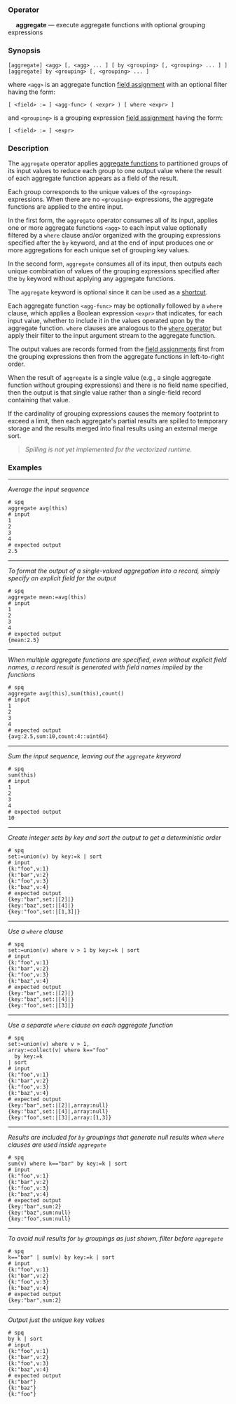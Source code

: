 ### Operator

&emsp; **aggregate** &mdash; execute aggregate functions with optional grouping expressions

### Synopsis

```
[aggregate] <agg> [, <agg> ... ] [ by <grouping> [, <grouping> ... ] ]
[aggregate] by <grouping> [, <grouping> ... ]
```
where `<agg>` is an aggregate function [field assignment](intro.md#field-assignment)
with an optional filter having the form:
```
[ <field> := ] <agg-func> ( <expr> ) [ where <expr> ]
```
and `<grouping>` is a grouping expression [field assignment](intro.md#field-assignment)
having the form:
```
[ <field> := ] <expr>
```

### Description

The `aggregate` operator applies
[aggregate functions](../aggregates/intro.md) to
partitioned groups of its input values to reduce each group to one output value
where the result of each aggregate function appears as a field of the result.

Each group corresponds to the unique values of the `<grouping>` expressions.
When there are no `<grouping>` expressions, the aggregate functions are applied
to the entire input.

In the first form, the `aggregate` operator consumes all of its input,
applies one or more aggregate functions `<agg>` to each input value
optionally filtered by a `where` clause and/or organized with the grouping
expressions specified after the `by` keyword, and at the end of input produces one
or more aggregations for each unique set of grouping key values.

In the second form, `aggregate` consumes all of its input, then outputs each
unique combination of values of the grouping expressions specified after the `by`
keyword without applying any aggregate functions.

The `aggregate` keyword is optional since it can be used as a
[shortcut](../shortcuts.md).

Each aggregate function `<agg-func>` may be optionally followed by a `where` clause,
which applies a Boolean expression `<expr>` that indicates, for each input value,
whether to include it in the values operated upon by the aggregate function.
`where` clauses are analogous
to the [`where` operator](where.md) but apply their filter to the input
argument stream to the aggregate function.

The output values are records formed from the [field assignments](intro.md#field-assignment)
first from the grouping expressions then from the aggregate functions
in left-to-right order.

When the result of `aggregate` is a single value (e.g., a single aggregate
function without grouping expressions) and there is no field name specified, then
the output is that single value rather than a single-field record
containing that value.

If the cardinality of grouping expressions causes the memory footprint to exceed
a limit, then each aggregate's partial results are spilled to temporary storage
and the results merged into final results using an external merge sort.

> _Spilling is not yet implemented for the vectorized runtime._

### Examples

---

_Average the input sequence_
```mdtest-spq
# spq
aggregate avg(this)
# input
1
2
3
4
# expected output
2.5
```

---

_To format the output of a single-valued aggregation into a record, simply specify
an explicit field for the output_
```mdtest-spq
# spq
aggregate mean:=avg(this)
# input
1
2
3
4
# expected output
{mean:2.5}
```

---

_When multiple aggregate functions are specified, even without explicit field names,
a record result is generated with field names implied by the functions_
```mdtest-spq
# spq
aggregate avg(this),sum(this),count()
# input
1
2
3
4
# expected output
{avg:2.5,sum:10,count:4::uint64}
```

---

_Sum the input sequence, leaving out the `aggregate` keyword_
```mdtest-spq
# spq
sum(this)
# input
1
2
3
4
# expected output
10
```

---

_Create integer sets by key and sort the output to get a deterministic order_
```mdtest-spq
# spq
set:=union(v) by key:=k | sort
# input
{k:"foo",v:1}
{k:"bar",v:2}
{k:"foo",v:3}
{k:"baz",v:4}
# expected output
{key:"bar",set:|[2]|}
{key:"baz",set:|[4]|}
{key:"foo",set:|[1,3]|}
```

---

_Use a `where` clause_
```mdtest-spq
# spq
set:=union(v) where v > 1 by key:=k | sort
# input
{k:"foo",v:1}
{k:"bar",v:2}
{k:"foo",v:3}
{k:"baz",v:4}
# expected output
{key:"bar",set:|[2]|}
{key:"baz",set:|[4]|}
{key:"foo",set:|[3]|}
```

---

_Use a separate `where` clause on each aggregate function_
```mdtest-spq
# spq
set:=union(v) where v > 1,
array:=collect(v) where k=="foo"
  by key:=k
| sort
# input
{k:"foo",v:1}
{k:"bar",v:2}
{k:"foo",v:3}
{k:"baz",v:4}
# expected output
{key:"bar",set:|[2]|,array:null}
{key:"baz",set:|[4]|,array:null}
{key:"foo",set:|[3]|,array:[1,3]}
```

---

_Results are included for `by` groupings that generate null results when `where`
clauses are used inside `aggregate`_
```mdtest-spq
# spq
sum(v) where k=="bar" by key:=k | sort
# input
{k:"foo",v:1}
{k:"bar",v:2}
{k:"foo",v:3}
{k:"baz",v:4}
# expected output
{key:"bar",sum:2}
{key:"baz",sum:null}
{key:"foo",sum:null}
```

---

_To avoid null results for `by` groupings as just shown, filter before `aggregate`_
```mdtest-spq
# spq
k=="bar" | sum(v) by key:=k | sort
# input
{k:"foo",v:1}
{k:"bar",v:2}
{k:"foo",v:3}
{k:"baz",v:4}
# expected output
{key:"bar",sum:2}
```

---

_Output just the unique key values_
```mdtest-spq
# spq
by k | sort
# input
{k:"foo",v:1}
{k:"bar",v:2}
{k:"foo",v:3}
{k:"baz",v:4}
# expected output
{k:"bar"}
{k:"baz"}
{k:"foo"}
```
